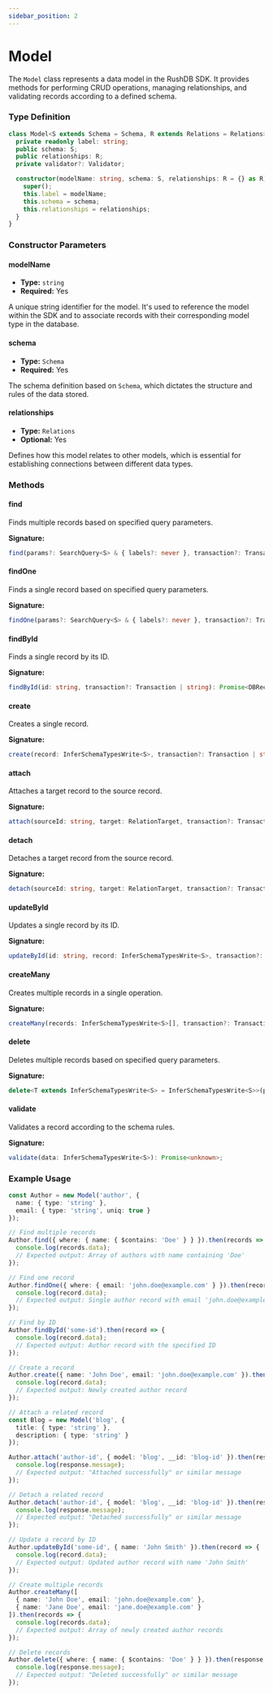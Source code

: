 ```yaml
---
sidebar_position: 2
---
```

# Model

The `Model` class represents a data model in the RushDB SDK. It provides methods for performing CRUD operations, managing relationships, and validating records according to a defined schema.

### Type Definition
```typescript
class Model<S extends Schema = Schema, R extends Relations = Relations> extends RestApiProxy {
  private readonly label: string;
  public schema: S;
  public relationships: R;
  private validator?: Validator;

  constructor(modelName: string, schema: S, relationships: R = {} as R) {
    super();
    this.label = modelName;
    this.schema = schema;
    this.relationships = relationships;
  }
}
```

### Constructor Parameters

#### modelName

- **Type:** `string`
- **Required:** Yes

A unique string identifier for the model. It's used to reference the model within the SDK and to associate records with their corresponding model type in the database.

#### schema

- **Type:** `Schema`
- **Required:** Yes

The schema definition based on `Schema`, which dictates the structure and rules of the data stored.

#### relationships

- **Type:** `Relations`
- **Optional:** Yes

Defines how this model relates to other models, which is essential for establishing connections between different data types.

### Methods

#### find

Finds multiple records based on specified query parameters.

**Signature:**
```typescript
find(params?: SearchQuery<S> & { labels?: never }, transaction?: Transaction | string): Promise<DBRecordsArrayInstance<S>>;
```

#### findOne

Finds a single record based on specified query parameters.

**Signature:**
```typescript
findOne(params?: SearchQuery<S> & { labels?: never }, transaction?: Transaction | string): Promise<DBRecordInstance<S>>;
```

#### findById

Finds a single record by its ID.

**Signature:**
```typescript
findById(id: string, transaction?: Transaction | string): Promise<DBRecordInstance<S>>;
```

#### create

Creates a single record.

**Signature:**
```typescript
create(record: InferSchemaTypesWrite<S>, transaction?: Transaction | string, options?: { validate: boolean }): Promise<DBRecordInstance<InferSchemaTypesWrite<S>>>;
```

#### attach

Attaches a target record to the source record.

**Signature:**
```typescript
attach(sourceId: string, target: RelationTarget, transaction?: Transaction | string): Promise<ApiResponse<{ message: string }>>;
```

#### detach

Detaches a target record from the source record.

**Signature:**
```typescript
detach(sourceId: string, target: RelationTarget, transaction?: Transaction | string): Promise<ApiResponse<{ message: string }>>;
```

#### updateById

Updates a single record by its ID.

**Signature:**
```typescript
updateById(id: string, record: InferSchemaTypesWrite<S>, transaction?: Transaction | string, options?: { validate: boolean }): Promise<DBRecordInstance<S>>;
```

#### createMany

Creates multiple records in a single operation.

**Signature:**
```typescript
createMany(records: InferSchemaTypesWrite<S>[], transaction?: Transaction | string, options?: { validate: boolean }): Promise<DBRecordsArrayInstance<S>>;
```

#### delete

Deletes multiple records based on specified query parameters.

**Signature:**
```typescript
delete<T extends InferSchemaTypesWrite<S> = InferSchemaTypesWrite<S>>(params?: Omit<SearchQuery<T>, 'labels'>, transaction?: Transaction | string): Promise<ApiResponse<{ message: string }>>;
```

#### validate

Validates a record according to the schema rules.

**Signature:**
```typescript
validate(data: InferSchemaTypesWrite<S>): Promise<unknown>;
```

### Example Usage
```typescript
const Author = new Model('author', {
  name: { type: 'string' },
  email: { type: 'string', uniq: true }
});

// Find multiple records
Author.find({ where: { name: { $contains: 'Doe' } } }).then(records => {
  console.log(records.data);
  // Expected output: Array of authors with name containing 'Doe'
});

// Find one record
Author.findOne({ where: { email: 'john.doe@example.com' } }).then(record => {
  console.log(record.data);
  // Expected output: Single author record with email 'john.doe@example.com'
});

// Find by ID
Author.findById('some-id').then(record => {
  console.log(record.data);
  // Expected output: Author record with the specified ID
});

// Create a record
Author.create({ name: 'John Doe', email: 'john.doe@example.com' }).then(record => {
  console.log(record.data);
  // Expected output: Newly created author record
});

// Attach a related record
const Blog = new Model('blog', {
  title: { type: 'string' },
  description: { type: 'string' }
});

Author.attach('author-id', { model: 'blog', __id: 'blog-id' }).then(response => {
  console.log(response.message);
  // Expected output: "Attached successfully" or similar message
});

// Detach a related record
Author.detach('author-id', { model: 'blog', __id: 'blog-id' }).then(response => {
  console.log(response.message);
  // Expected output: "Detached successfully" or similar message
});

// Update a record by ID
Author.updateById('some-id', { name: 'John Smith' }).then(record => {
  console.log(record.data);
  // Expected output: Updated author record with name 'John Smith'
});

// Create multiple records
Author.createMany([
  { name: 'John Doe', email: 'john.doe@example.com' },
  { name: 'Jane Doe', email: 'jane.doe@example.com' }
]).then(records => {
  console.log(records.data);
  // Expected output: Array of newly created author records
});

// Delete records
Author.delete({ where: { name: { $contains: 'Doe' } } }).then(response => {
  console.log(response.message);
  // Expected output: "Deleted successfully" or similar message
});
```
